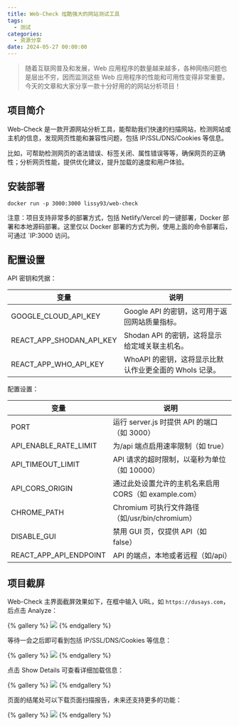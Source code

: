 ```yaml
---
title: Web-Check 炫酷强大的网站测试工具
tags:
  - 测试
categories:
  - 资源分享
date: 2024-05-27 00:00:00
---
```


> 随着互联网普及和发展，Web 应用程序的数量越来越多，各种网络问题也是层出不穷，因而监测这些 Web 应用程序的性能和可用性变得非常重要。今天的文章和大家分享一款十分好用的的网站分析项目！

<!-- more -->

## 项目简介

Web-Check 是一款开源网站分析工具，能帮助我们快速的扫描网站，检测网站或主机的信息，发现网页性能和兼容性问题，包括 IP/SSL/DNS/Cookies 等信息。

比如，可帮助检测网页的语法错误、标签关闭、属性错误等等，确保网页的正确性；分析网页性能，提供优化建议，提升加载的速度和用户体验。

## 安装部署

```
docker run -p 3000:3000 lissy93/web-check
```

注意：项目支持非常多的部署方式，包括 Netlify/Vercel 的一键部署，Docker 部署和本地源码部署。这里仅以 Docker 部署的方式为例，使用上面的命令部署后，可通过 `IP:3000 访问。

## 配置设置

API 密钥和凭据：

| 变量 | 说明 |
| - | - |
| GOOGLE_CLOUD_API_KEY | Google API 的密钥，这可用于返回网站质量指标。 |
| REACT_APP_SHODAN_API_KEY | Shodan API 的密钥，这将显示给定域关联主机名。 |
| REACT_APP_WHO_API_KEY | WhoAPI 的密钥，这将显示比默认作业更全面的 WhoIs 记录。 |

配置设置：

| 变量 | 说明 |
| - | - |
| PORT | 运行 server.js 时提供 API 的端口（如 3000） |
| API_ENABLE_RATE_LIMIT | 为/api 端点启用速率限制（如 true） |
| API_TIMEOUT_LIMIT | API 请求的超时限制，以毫秒为单位（如 10000） |
| API_CORS_ORIGIN | 通过此处设置允许的主机名来启用 CORS（如 example.com） |
| CHROME_PATH | Chromium 可执行文件路径（如/usr/bin/chromium） |
| DISABLE_GUI | 禁用 GUI 页，仅提供 API（如 false） |
| REACT_APP_API_ENDPOINT | API 的端点，本地或者远程（如/api） |

## 项目截屏

Web-Check 主界面截屏效果如下，在框中输入 URL，如 `https://dusays.com`，后点击 Analyze：

{% gallery %}
![](https://cdn.dusays.com/2024/05/711-1.jpg)
{% endgallery %}

等待一会之后即可看到包括 IP/SSL/DNS/Cookies 等信息：

{% gallery %}
![](https://cdn.dusays.com/2024/05/711-2.jpg)
{% endgallery %}

点击 Show Details 可查看详细加载信息：

{% gallery %}
![](https://cdn.dusays.com/2024/05/711-3.jpg)
{% endgallery %}

页面的结尾处可以下载页面扫描报告，未来还支持更多的功能：

{% gallery %}
![](https://cdn.dusays.com/2024/05/711-4.jpg)
{% endgallery %}